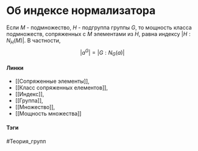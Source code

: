 # Об индексе нормализатора
Если $M$ - подмножество, $H$ - подгруппа группы $G$, то мощность класса подмножеств, сопряженных с $M$ элементами из $H$, равна индексу $|H:N_H(M)|$. В частности,
$$
|a^G|=|G:N_G(a)|
$$

#### Линки
- [[Сопряженные элементы]],
- [[Класс сопряженных елементов]],
- [[Индекс]],
- [[Группа]],
- [[Множество]],
- [[Мощность множества]]
#### Тэги 
 #Теория_групп 